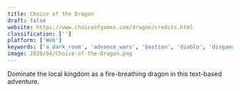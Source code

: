 ```yaml
---
title: Choice of the Dragon
draft: false 
website: https://www.choiceofgames.com/dragon/credits.html
classification: ['']
platform: ['Web']
keywords: ['a_dark_room', 'advance_wars', 'bastion', 'diablo', 'disgaea_pc', 'hacker_evolution', 'human_resource_machine', 'nationstates', 'nox', 'progress_quest', 'shining_force', 'summarizing_-_article_summarizer', 'the_forest_of_doom', 'trello', 'underworld_empire', 'erevollution']
image: 2020/04/Choice-of-the-Dragon.png
---
```

Dominate the local kingdom as a fire-breathing dragon in this text-based adventure.